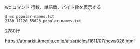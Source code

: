 wc コマンド
行数、単語数、バイト数を表示する

```
$ wc popular-names.txt
2780 11120 55026 popular-names.txt
```

2780行


https://atmarkit.itmedia.co.jp/ait/articles/1611/07/news026.html